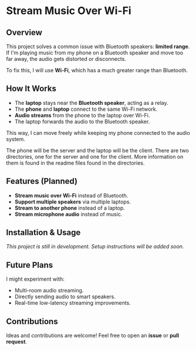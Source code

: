 # Stream Music Over Wi-Fi

## Overview
This project solves a common issue with Bluetooth speakers: **limited range**.  
If I'm playing music from my phone on a Bluetooth speaker and move too
far away, the audio gets distorted or disconnects.  

To fix this, I will use **Wi-Fi**, which has a much greater range than Bluetooth.

## How It Works
- The **laptop** stays near the **Bluetooth speaker**, acting as a relay.
- The **phone** and **laptop** connect to the same Wi-Fi network.
- **Audio streams** from the phone to the laptop over Wi-Fi.
- The laptop forwards the audio to the Bluetooth speaker.

This way, I can move freely while keeping my phone connected to the audio system.

The phone will be the server and the laptop will be the client.
There are two directories, one for the server and one for the client.
More information on them is found in the readme files found in the
directories.

## Features (Planned)
- **Stream music over Wi-Fi** instead of Bluetooth.  
- **Support multiple speakers** via multiple laptops.  
- **Stream to another phone** instead of a laptop.  
- **Stream microphone audio** instead of music.  

## Installation & Usage
*This project is still in development. Setup instructions will be added soon.*  

## Future Plans
I might experiment with:
- Multi-room audio streaming.
- Directly sending audio to smart speakers.
- Real-time low-latency streaming improvements.

## Contributions
Ideas and contributions are welcome! Feel free to open an **issue** or **pull request**.
